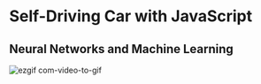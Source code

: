 # Self-Driving Car with JavaScript 
## Neural Networks and Machine Learning

![ezgif com-video-to-gif](https://github.com/MarcinSoltysik/practice-js/assets/78354700/f21c0264-8971-43e3-8ab8-b41ce2d25998)
